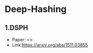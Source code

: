 # Deep-Hashing

## 1.DSPH
* Paper: <<Feature Learning based Deep Supervised Hashing with Pairwise Labels>>
* Link:https://arxiv.org/abs/1511.03855
